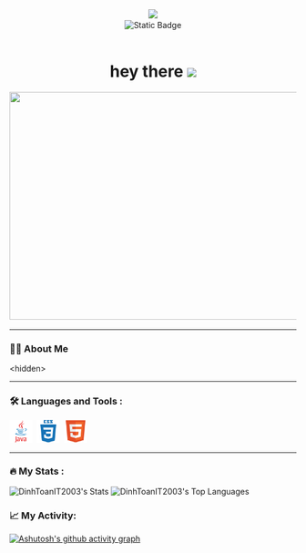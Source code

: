 <div align="center">
  <div id="header">
    <img src="https://media.giphy.com/media/Dh5q0sShxgp13DwrvG/giphy.gif" width="200"/>
  </div>
  <div id="badges">
    <img alt="Static Badge" src="https://img.shields.io/badge/Major-Information_systems-blue?style=for-the-badge&logo=educative&labelColor=green">
  </div>
  <div id="profile-views">
    <img src="https://komarev.com/ghpvc/?username=DinhToanIT2003&style=flat-square&color=blue" alt=""/>
  </div>
  <h1 id="hello">
    hey there
    <img src="https://media.giphy.com/media/hvRJCLFzcasrR4ia7z/giphy.gif" width="30px"/>
  </h1>
  <div id="banners">
  <img src="https://media.giphy.com/media/dWesBcTLavkZuG35MI/giphy.gif" width="600" height="400"/>
  </div>
</div>

---

### :woman_technologist: About Me

&lt;hidden&gt;

---

### :hammer_and_wrench: Languages and Tools :

<div>
  <img src="https://github.com/devicons/devicon/blob/master/icons/java/java-original-wordmark.svg" title="Java" alt="Java" width="40" height="40"/>&nbsp;
  <img src="https://github.com/devicons/devicon/blob/master/icons/css3/css3-plain-wordmark.svg"  title="CSS3" alt="CSS" width="40" height="40"/>&nbsp;
  <img src="https://github.com/devicons/devicon/blob/master/icons/html5/html5-original.svg" title="HTML5" alt="HTML" width="40" height="40"/>&nbsp;
</div>

---

### :fire: My Stats :

![DinhToanIT2003's Stats](https://github-readme-stats.vercel.app/api?username=DinhToanIT2003&theme=vue-dark&show_icons=true&hide_border=true&count_private=true)
![DinhToanIT2003's Top Languages](https://github-readme-stats.vercel.app/api/top-langs/?username=DinhToanIT2003&theme=vue-dark&show_icons=true&hide_border=true&layout=compact)

### :chart_with_upwards_trend: My Activity:
[![Ashutosh's github activity graph](https://github-readme-activity-graph.vercel.app/graph?username=DinhToanIT2003&theme=github)](https://github.com/ashutosh00710/github-readme-activity-graph)
